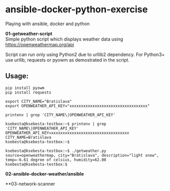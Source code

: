 # ansible-docker-python-exercise
Playing with ansible, docker and python

**01-getweather-script** <br />
Simple python script which displays weather data using https://openweathermap.org/api

Script can run only using Python2 due to urllib2 dependency. For Python3+ use urllib, requests or pyowm as demostrated in the script.
## Usage:
```
pip install pyowm
pip install requests
```

```
export CITY_NAME="Bratislava"
export OPENWEATHER_API_KEY="xxxxxxxxxxxxxxxxxxxxxxxxxxxxxxxxxx"

printenv | grep 'CITY_NAME\|OPENWEATHER_API_KEY'

ksebesta@ksebesta-testbox:~$ printenv | grep 'CITY_NAME\|OPENWEATHER_API_KEY'
OPENWEATHER_API_KEY=xxxxxxxxxxxxxxxxxxxxxxxxxxxxxxxxxx
CITY_NAME=Bratislava
ksebesta@ksebesta-testbox:~$ 
```

```
ksebesta@ksebesta-testbox:~$ ./getweather.py 
source=openweathermap, city="Bratislava", description="light snow", temp=-6.61 degree of celsius, humidity=62.00
ksebesta@ksebesta-testbox:$ 
```

**02-ansible-docker-weather/ansible** <br />

**03-network-scanner <br />
